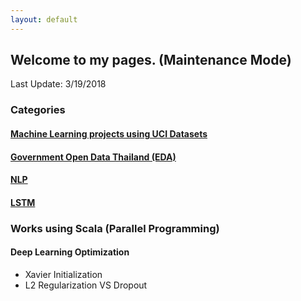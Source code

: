 ```yaml
---
layout: default
---
```


## Welcome to my pages. (Maintenance Mode)

Last Update: 3/19/2018


### Categories

#### [Machine Learning projects using UCI Datasets](model-for-uci)

#### [Government Open Data Thailand (EDA)](model-for-uci)

#### [NLP](model-for-uci)

#### [LSTM](model-for-uci)


### Works using Scala (Parallel Programming)

#### Deep Learning Optimization
- Xavier Initialization
- L2 Regularization VS Dropout





